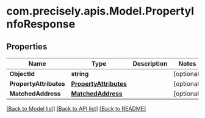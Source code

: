 
# com.precisely.apis.Model.PropertyInfoResponse

## Properties

Name | Type | Description | Notes
------------ | ------------- | ------------- | -------------
**ObjectId** | **string** |  | [optional] 
**PropertyAttributes** | [**PropertyAttributes**](PropertyAttributes.md) |  | [optional] 
**MatchedAddress** | [**MatchedAddress**](MatchedAddress.md) |  | [optional] 

[[Back to Model list]](../README.md#documentation-for-models)
[[Back to API list]](../README.md#documentation-for-api-endpoints)
[[Back to README]](../README.md)

